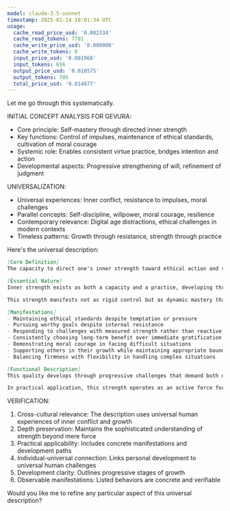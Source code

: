 ```yaml
---
model: claude-3.5-sonnet
timestamp: 2025-01-14 18:01:34 UTC
usage:
  cache_read_price_usd: '0.002334'
  cache_read_tokens: 7781
  cache_write_price_usd: '0.000000'
  cache_write_tokens: 0
  input_price_usd: '0.001968'
  input_tokens: 656
  output_price_usd: '0.010575'
  output_tokens: 705
  total_price_usd: '0.014877'
---
```


Let me go through this systematically.

INITIAL CONCEPT ANALYSIS FOR GEVURA:
- Core principle: Self-mastery through directed inner strength
- Key functions: Control of impulses, maintenance of ethical standards, cultivation of moral courage
- Systemic role: Enables consistent virtue practice, bridges intention and action
- Developmental aspects: Progressive strengthening of will, refinement of judgment

UNIVERSALIZATION:
- Universal experiences: Inner conflict, resistance to impulses, moral challenges
- Parallel concepts: Self-discipline, willpower, moral courage, resilience
- Contemporary relevance: Digital age distractions, ethical challenges in modern contexts
- Timeless patterns: Growth through resistance, strength through practice

Here's the universal description:

```markdown
[Core Definition]
The capacity to direct one's inner strength toward ethical action and self-development, manifesting as the ability to maintain principle-based behavior despite internal resistance or external pressure. It represents the conscious mastery of impulses in service of higher values and sustained personal growth.

[Essential Nature]
Inner strength exists as both a capacity and a practice, developing through the conscious exercise of will in alignment with principles. Unlike raw willpower, this quality represents refined strength that combines discernment with determination. It operates through three primary mechanisms: the recognition of challenging moments, the mobilization of inner resources, and the sustained application of directed effort.

This strength manifests not as rigid control but as dynamic mastery that responds appropriately to changing circumstances while maintaining ethical consistency. It enables both resistance to negative impulses and the positive pursuit of worthy goals, serving as a bridge between moral understanding and practical action.

[Manifestations]
- Maintaining ethical standards despite temptation or pressure
- Pursuing worthy goals despite internal resistance
- Responding to challenges with measured strength rather than reactive force
- Consistently choosing long-term benefit over immediate gratification
- Demonstrating moral courage in facing difficult situations
- Supporting others in their growth while maintaining appropriate boundaries
- Balancing firmness with flexibility in handling complex situations

[Functional Description]
This quality develops through progressive challenges that demand both discernment and determination. Initial development focuses on basic impulse control and delayed gratification. As it matures, it evolves into nuanced strength that can respond appropriately to complex situations. The development process involves identifying areas requiring strength, practicing controlled responses, and gradually expanding one's capacity for sustained ethical action.

In practical application, this strength operates as an active force for positive change rather than mere restriction. It enables consistent ethical behavior in professional contexts, maintains personal development practices despite obstacles, and supports healthy relationships through appropriate boundary-setting. The quality becomes particularly evident in situations requiring difficult choices, sustained effort, or resistance to group pressure.
```

VERIFICATION:
1. Cross-cultural relevance: The description uses universal human experiences of inner conflict and growth
2. Depth preservation: Maintains the sophisticated understanding of strength beyond mere force
3. Practical applicability: Includes concrete manifestations and development paths
4. Individual-universal connection: Links personal development to universal human challenges
5. Development clarity: Outlines progressive stages of growth
6. Observable manifestations: Listed behaviors are concrete and verifiable

Would you like me to refine any particular aspect of this universal description?